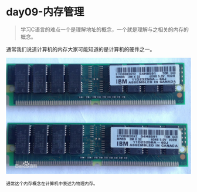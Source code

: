 # day09-内存管理

> 学习C语言的难点一个是理解地址的概念，一个就是理解与之相关的内存的概念。

通常我们说道计算机的内存大家可能知道的是计算机的硬件之一。

![](/assets/memory.jpg)

```
通常这个内存概念在计算机中表述为物理内存。
```



